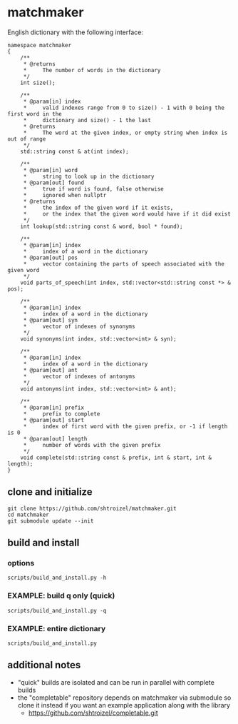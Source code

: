 # matchmaker
English dictionary with the following interface:<br>
```
namespace matchmaker
{
    /**
     * @returns
     *     The number of words in the dictionary
     */
    int size();

    /**
     * @param[in] index
     *     valid indexes range from 0 to size() - 1 with 0 being the first word in the
     *     dictionary and size() - 1 the last
     * @returns
     *     The word at the given index, or empty string when index is out of range
     */
    std::string const & at(int index);

    /**
     * @param[in] word
     *     string to look up in the dictionary
     * @param[out] found
     *     true if word is found, false otherwise
     *     ignored when nullptr
     * @returns
     *     the index of the given word if it exists,
     *     or the index that the given word would have if it did exist
     */
    int lookup(std::string const & word, bool * found);

    /**
     * @param[in] index
     *     index of a word in the dictionary
     * @param[out] pos
     *     vector containing the parts of speech associated with the given word
     */
    void parts_of_speech(int index, std::vector<std::string const *> & pos);

    /**
     * @param[in] index
     *     index of a word in the dictionary
     * @param[out] syn
     *     vector of indexes of synonyms
     */
    void synonyms(int index, std::vector<int> & syn);

    /**
     * @param[in] index
     *     index of a word in the dictionary
     * @param[out] ant
     *     vector of indexes of antonyms
     */
    void antonyms(int index, std::vector<int> & ant);

    /**
     * @param[in] prefix
     *     prefix to complete
     * @param[out] start
     *     index of first word with the given prefix, or -1 if length is 0
     * @param[out] length
     *     number of words with the given prefix
     */
    void complete(std::string const & prefix, int & start, int & length);
}
```


## clone and initialize
```
git clone https://github.com/shtroizel/matchmaker.git
cd matchmaker
git submodule update --init
```

## build and install
### options
```
scripts/build_and_install.py -h
```

### EXAMPLE: build q only (quick)
```
scripts/build_and_install.py -q
```

### EXAMPLE: entire dictionary
```
scripts/build_and_install.py
```

## additional notes
* "quick" builds are isolated and can be run in parallel with complete builds
* the "completable" repository depends on matchmaker via submodule so clone it instead if you want
  an example application along with the library
  - https://github.com/shtroizel/completable.git
